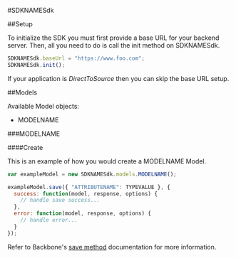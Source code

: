 #SDKNAMESdk

##Setup

To initialize the SDK you must first provide a base URL for your backend server. Then, all you need to do is call the init method on SDKNAMESdk.

```javascript
SDKNAMESdk.baseUrl = "https://www.foo.com";
SDKNAMESdk.init();
```

If your application is *DirectToSource* then you can skip the base URL setup.

##Models

Available Model objects:

* MODELNAME

###MODELNAME

####Create

This is an example of how you would create a MODELNAME Model.

```javascript
var exampleModel = new SDKNAMESdk.models.MODELNAME();

exampleModel.save({ "ATTRIBUTENAME": TYPEVALUE }, {
  success: function(model, response, options) {
    // handle save success...
  },
  error: function(model, response, options) {
    // handle error...
  }
});
```

Refer to Backbone's [save method](http://backbonejs.org/#Model-save) documentation for more information.

